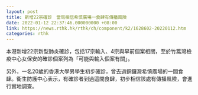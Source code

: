 ```yaml
---
layout: post
title: 新增22宗確診　當局相信希慎廣場一食肆有傳播風險
date: 2022-01-12 22:37:46.000000000 +08:00
link: https://news.rthk.hk/rthk/ch/component/k2/1628602-20220112.htm
categories: rthk
---
```


本港新增22宗新型肺炎確診，包括17宗輸入、4宗與早前個案相關，至於竹篙灣檢疫中心女保安的確診個案列為「可能與輸入個案有關」。

另外，一名20歲的香港大學男學生初步確診，曾去過銅鑼灣希慎廣場的一間食肆。衞生防護中心表示，有確診者到過這間食肆，初步相信該處有傳播風險，會進行實地調查。
